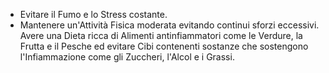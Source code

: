 - Evitare il Fumo e lo Stress costante.
- Mantenere un'Attività Fisica moderata evitando continui sforzi eccessivi. Avere una Dieta ricca di Alimenti antinfiammatori come le Verdure, la
  Frutta e il Pesche ed evitare Cibi contenenti sostanze che sostengono l'Infiammazione come gli Zuccheri, l'Alcol e i Grassi.
